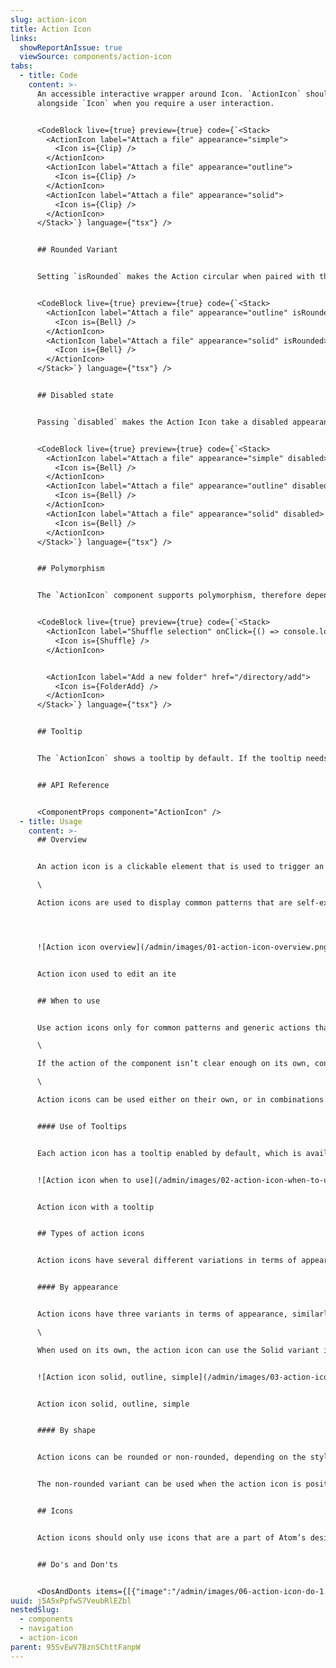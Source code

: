 ```yaml
---
slug: action-icon
title: Action Icon
links:
  showReportAnIssue: true
  viewSource: components/action-icon
tabs:
  - title: Code
    content: >-
      An accessible interactive wrapper around Icon. `ActionIcon` should be used
      alongside `Icon` when you require a user interaction.


      <CodeBlock live={true} preview={true} code={`<Stack>
        <ActionIcon label="Attach a file" appearance="simple">
          <Icon is={Clip} />
        </ActionIcon>
        <ActionIcon label="Attach a file" appearance="outline">
          <Icon is={Clip} />
        </ActionIcon>
        <ActionIcon label="Attach a file" appearance="solid">
          <Icon is={Clip} />
        </ActionIcon>
      </Stack>`} language={"tsx"} />


      ## Rounded Variant


      Setting `isRounded` makes the Action circular when paired with the options "outline" and "solid" for the `appearance` prop


      <CodeBlock live={true} preview={true} code={`<Stack>
        <ActionIcon label="Attach a file" appearance="outline" isRounded>
          <Icon is={Bell} />
        </ActionIcon>
        <ActionIcon label="Attach a file" appearance="solid" isRounded>
          <Icon is={Bell} />
        </ActionIcon>
      </Stack>`} language={"tsx"} />


      ## Disabled state


      Passing `disabled` makes the Action Icon take a disabled appearance, where any cursor interaction with the component will not render any changes in its UI.


      <CodeBlock live={true} preview={true} code={`<Stack>
        <ActionIcon label="Attach a file" appearance="simple" disabled>
          <Icon is={Bell} />
        </ActionIcon>
        <ActionIcon label="Attach a file" appearance="outline" disabled>
          <Icon is={Bell} />
        </ActionIcon>
        <ActionIcon label="Attach a file" appearance="solid" disabled>
          <Icon is={Bell} />
        </ActionIcon>
      </Stack>`} language={"tsx"} />


      ## Polymorphism


      The `ActionIcon` component supports polymorphism, therefore depending on whether it receives an `onClick`/`href` as a prop, it will produce a `button` or `link` respectively


      <CodeBlock live={true} preview={true} code={`<Stack>
        <ActionIcon label="Shuffle selection" onClick={() => console.log('clicked')}>
          <Icon is={Shuffle} />
        </ActionIcon>


        <ActionIcon label="Add a new folder" href="/directory/add">
          <Icon is={FolderAdd} />
        </ActionIcon>
      </Stack>`} language={"tsx"} />


      ## Tooltip


      The `ActionIcon` shows a tooltip by default. If the tooltip needs to be turned off it can by passing `hasTooltip=false`. It is not advisable to turn off the tooltip option as it may reduce the user experience.


      ## API Reference


      <ComponentProps component="ActionIcon" />
  - title: Usage
    content: >-
      ## Overview


      An action icon is a clickable element that is used to trigger an action by the user. It works as a more minimal version of a button that uses only an icon to signify its meaning, which can be useful when space in a layout is limited.\

      \

      Action icons are used to display common patterns that are self-explanatory and do not require extra copy to clarify.




      ![Action icon overview](/admin/images/01-action-icon-overview.png "Action icon overview")


      Action icon used to edit an ite


      ## When to use


      Use action icons only for common patterns and generic actions that can be easily understood by users without the need of button copy, tooltips or other explanations. For example, that could be editing, downloading or sharing an item within a table where it’s clear what the item is and what the action would lead to.\

      \

      If the action of the component isn’t clear enough on its own, consider using a normal button with copy.\

      \

      Action icons can be used either on their own, or in combinations with other buttons when the interaction they signify is of lower priority, compared to the primary button.


      #### Use of Tooltips


      Each action icon has a tooltip enabled by default, which is available on hover. The tooltip can clarify the action the component would take, but should not be necessary to its understanding, as hover states are not available on all devices.


      ![Action icon when to use](/admin/images/02-action-icon-when-to-use.png "Action icon when to use")


      Action icon with a tooltip


      ## Types of action icons


      Action icons have several different variations in terms of appearance, shape and theme in order to match the buttons used next to them.


      #### By appearance


      Action icons have three variants in terms of appearance, similarly to the normal buttons, which should be used based on the importance of the action within the context of the page.\

      \

      When used on its own, the action icon can use the Solid variant if it’s the primary action within that part of the layout. If it signifies a secondary action or is used in a combination with other buttons, it should use the Outline or Simple variants.


      ![Action icon solid, outline, simple](/admin/images/03-action-icon-types-of-buttons.png "Action icon solid, outline, simple")


      Action icon solid, outline, simple


      #### By shape


      Action icons can be rounded or non-rounded, depending on the styling of the other components they’re used around.   


      The non-rounded variant can be used when the action icon is positioned next to a normal button or other components, while the rounded one can be used when the icon is on its own without other rectangular components nearby.


      ## Icons


      Action icons should only use icons that are a part of Atom’s design system and no other graphics or typography. The selected icons should have clear meanings and make sense in the context of the page and the other components around them.


      ## Do's and Don'ts


      <DosAndDonts items={[{"image":"/admin/images/06-action-icon-do-1.png","type":"do","description":"Use an icon that follows common patterns known by users within each app"},{"image":"/admin/images/07-action-icon-dont-2.png","type":"dont","description":"Use icons that have abstract meanings within the page they’re used in"},{"image":"/admin/images/08-action-icon-do-3.png","type":"do","description":"Use the appropriate variant of the action icon that fits the component hierarchy of your layout"},{"image":"/admin/images/09-action-icon-dont-4.png","type":"dont","description":"Use the appropriate variant of the action icon that fits the component hierarchy of your layout"}]} />
uuid: j5A5xPpfwS7VeubRlEZbl
nestedSlug:
  - components
  - navigation
  - action-icon
parent: 95SvEwV7BznSChttFanpW
---
```

